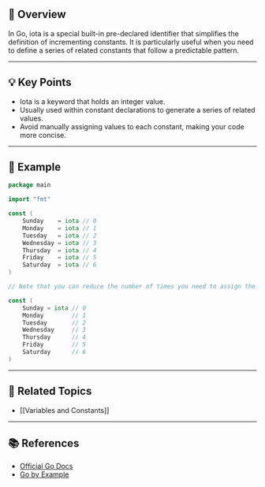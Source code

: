 ## 📖 Overview

In Go, iota is a special built-in pre-declared identifier that simplifies the definition of incrementing constants. It is particularly useful when you need to define a series of related constants that follow a predictable pattern.

---

## 💡 Key Points

- Iota is a keyword that holds an integer value.
- Usually used within constant declarations to generate a series of related values.
- Avoid manually assigning values to each constant, making your code more concise.

---

## 📝 Example

```go
package main

import "fmt"

const (
	Sunday    = iota // 0
	Monday    = iota // 1
	Tuesday   = iota // 2
	Wednesday = iota // 3
	Thursday  = iota // 4
	Friday    = iota // 5
	Saturday  = iota // 6
)

// Note that you can reduce the number of times you need to assign the iota value to constants by simply assigning one of them

const (
	Sunday = iota // 0
	Monday        // 1
	Tuesday       // 2
	Wednesday     // 3
	Thursday      // 4
	Friday        // 5
	Saturday      // 6
)
```

---

## 🔗 Related Topics

- [[Variables and Constants]]

---

## 📚 References

- [Official Go Docs](https://go.dev/doc/)
- [Go by Example](https://gobyexample.com/)
